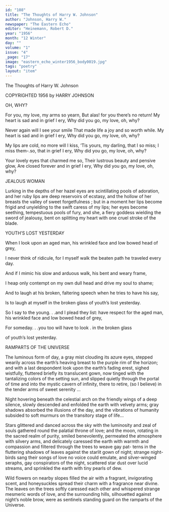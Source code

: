 ```yaml
---
id: "108"
title: "The Thoughts of Harry W. Johnson"
author: "Johnson, Harry W."
newspaper: "The Eastern Echo"
editor: "Heinemann, Robert D."
year: "1956"
month: "12 Winter"
day: ""
volume: "1"
issue: "4"
_page: "17"
image: "eastern_echo_winter1956_body0019.jpg"
tags: "poetry"
layout: "item"
---
```

The Thoughts of Harry W. Johnson

COPYRIGHTED 1956 by HARRY JOHNSON


OH, WHY?

For you, my love, my arms so yearn,
But alas! for you there’s no return!
My heart is sad and in grief I ery,
Why did you go, my love, oh, why?

Never again will I see your smile
That made life a joy and so worth while.
My heart is sad and in grief I ery,
Why did you go, my love, oh, why?

My lips are cold, no more will I kiss,
‘Tis yours, my darling, that I so miss;
I miss them-.so, that in grief I ery,
Why did you go, my love, oh, why?

Your lovely eyes that charmed me so,
Their lustrous beauty and pensive glow,
Are closed forever and in grief I ery,
Why did you go, my love, oh, why?

JEALOUS WOMAN

Lurking in the depths
of her hazel eyes
are scintillating pools of adoration,
and her ruby lips
are deep reservoirs of ecstasy,
and the hollow of her breasts
the valley
of sweet forgetfulness ;
but in a moment her lips
become frigid and unyielding
to the swift caress
of my lips;
her eyes become seething, 
tempestuous pools of fury,
and she, a fiery goddess
wielding the sword of jealousy,
bent on splitting my heart
with one cruel stroke
of the blade.

YOUTH’S LOST YESTERDAY

When I look upon an aged man, his wrinkled face
and low bowed head of grey,

I never think of ridicule, for I myself
walk the beaten path he traveled every day.

And if I mimic his slow and arduous walk,
his bent and weary frame,

I heap only contempt on my own dull head
and drive my soul to shame;

And to laugh at his broken, faltering speech
when he tries to have his say,

Is to laugh at myself in the broken glass
of youth’s lost yesterday.

So I say to the young. . .and I plead they list:
have respect for the aged man, his wrinkled face
and low bowed head of grey,

For someday. . .you too will have to look .
in the broken glass

of youth’s lost yesterday.

RAMPARTS OF THE UNIVERSE

The luminous form of day, a gray mist
clouding its azure eyes,
stepped wearily across the earth’s heaving breast
to the purple rim of the horizon;
and with a last despondent look
upon the earth’s fading erest, sighed wistfully,
fluttered briefly its translucent gown,
now tinged with the tantalizing colors
of the setting sun,
and slipped quietly through the portal of time
and into the mystic cavern of infinity,
there to retire, (so I believe) in the tender arms
of sweet serenity ...

Night hovering beneath the celestial arch
on the friendly wings of a deep silence,
slowly descended and enfolded the earth
with velvety arms;
gray shadows absorbed the illusions of the day,
and the vibrations of humanity
subsided to soft murmurs
on the transitory stage of life...

Stars glittered and danced across the sky
with the luminosity and zeal of souls
gathered round the palatial throne of love;
and the moon, rotating in the sacred realm of purity,
smiled benevolently, permeated the atmosphere
with silvery arms,
and delicately caressed the earth
with warmth and compassion
and filtered through the trees to weave gay pat-
terns
in the fluttering shadows of leaves
against the starlit gown of night;
strange night-birds sang their songs of love
no voice could emulate,
and silver-winged seraphs, gay conspirators
of the night, scattered star dust
over lucid streams, and sprinkled the earth
with tiny pearls of dew.

Wild flowers on nearby slopes filled the air
with a fragrant, invigorating scent,
and honeysuckles spread their charm
with a fragrance near divine.
The leaves on the trees softly caressed each other
and whispered strange mesmeric words of love,
and the surrounding hills,
silhouetted against night’s noble brow,
were as sentinels standing guard
on the ramparts of the Universe.
